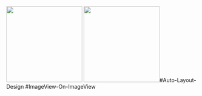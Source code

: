 <img src= "https://user-images.githubusercontent.com/82731243/198824200-a15c8de0-37a8-48a0-9262-18c143b70f7f.png" data-canonical-src="https://gyazo.com/eb5c5741b6a9a16c692170a41a49c858.png" width="200"/>
<img src= "https://user-images.githubusercontent.com/82731243/198824212-af7b4385-edd2-4ae6-9a02-0f57b14b7335.png" width=200)

#Auto-Layout-Design
#ImageView-On-ImageView
